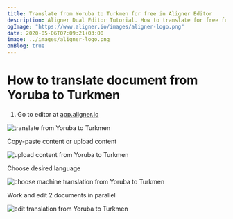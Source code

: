 ```yaml
---
title: Translate from Yoruba to Turkmen for free in Aligner Editor
description: Aligner Dual Editor Tutorial. How to translate for free from Yoruba to Turkmen. Aligner is multilingual document management platform. 
ogImage: "https://www.aligner.io/images/aligner-logo.png"
date: 2020-05-06T07:09:21+03:00
image: ../images/aligner-logo.png
onBlog: true
---
```


# How to translate document from Yoruba to Turkmen

1. Go to editor at [app.aligner.io](https://app.aligner.io "Aligner App web page")

![translate from Yoruba to Turkmen](../aligner-blank-editor.png "translate from Yoruba to Turkmen")

Copy-paste content or upload content

![upload content from Yoruba to Turkmen](../aligner-uploaded-document.png "upload content from Yoruba to Turkmen")

Choose desired language

![choose machine translation from Yoruba to Turkmen](../aligner-language-dropdown.png "choose machine translation from Yoruba to Turkmen")

Work and edit 2 documents in parallel

![edit translation from Yoruba to Turkmen](../aligner-double-sitded-editor.png "edit translation from Yoruba to Turkmen")

